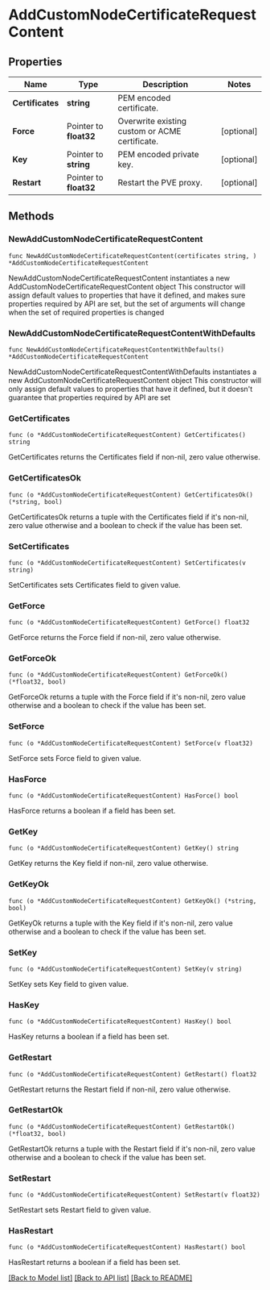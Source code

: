 # AddCustomNodeCertificateRequestContent

## Properties

Name | Type | Description | Notes
------------ | ------------- | ------------- | -------------
**Certificates** | **string** | PEM encoded certificate. | 
**Force** | Pointer to **float32** | Overwrite existing custom or ACME certificate. | [optional] 
**Key** | Pointer to **string** | PEM encoded private key. | [optional] 
**Restart** | Pointer to **float32** | Restart the PVE proxy. | [optional] 

## Methods

### NewAddCustomNodeCertificateRequestContent

`func NewAddCustomNodeCertificateRequestContent(certificates string, ) *AddCustomNodeCertificateRequestContent`

NewAddCustomNodeCertificateRequestContent instantiates a new AddCustomNodeCertificateRequestContent object
This constructor will assign default values to properties that have it defined,
and makes sure properties required by API are set, but the set of arguments
will change when the set of required properties is changed

### NewAddCustomNodeCertificateRequestContentWithDefaults

`func NewAddCustomNodeCertificateRequestContentWithDefaults() *AddCustomNodeCertificateRequestContent`

NewAddCustomNodeCertificateRequestContentWithDefaults instantiates a new AddCustomNodeCertificateRequestContent object
This constructor will only assign default values to properties that have it defined,
but it doesn't guarantee that properties required by API are set

### GetCertificates

`func (o *AddCustomNodeCertificateRequestContent) GetCertificates() string`

GetCertificates returns the Certificates field if non-nil, zero value otherwise.

### GetCertificatesOk

`func (o *AddCustomNodeCertificateRequestContent) GetCertificatesOk() (*string, bool)`

GetCertificatesOk returns a tuple with the Certificates field if it's non-nil, zero value otherwise
and a boolean to check if the value has been set.

### SetCertificates

`func (o *AddCustomNodeCertificateRequestContent) SetCertificates(v string)`

SetCertificates sets Certificates field to given value.


### GetForce

`func (o *AddCustomNodeCertificateRequestContent) GetForce() float32`

GetForce returns the Force field if non-nil, zero value otherwise.

### GetForceOk

`func (o *AddCustomNodeCertificateRequestContent) GetForceOk() (*float32, bool)`

GetForceOk returns a tuple with the Force field if it's non-nil, zero value otherwise
and a boolean to check if the value has been set.

### SetForce

`func (o *AddCustomNodeCertificateRequestContent) SetForce(v float32)`

SetForce sets Force field to given value.

### HasForce

`func (o *AddCustomNodeCertificateRequestContent) HasForce() bool`

HasForce returns a boolean if a field has been set.

### GetKey

`func (o *AddCustomNodeCertificateRequestContent) GetKey() string`

GetKey returns the Key field if non-nil, zero value otherwise.

### GetKeyOk

`func (o *AddCustomNodeCertificateRequestContent) GetKeyOk() (*string, bool)`

GetKeyOk returns a tuple with the Key field if it's non-nil, zero value otherwise
and a boolean to check if the value has been set.

### SetKey

`func (o *AddCustomNodeCertificateRequestContent) SetKey(v string)`

SetKey sets Key field to given value.

### HasKey

`func (o *AddCustomNodeCertificateRequestContent) HasKey() bool`

HasKey returns a boolean if a field has been set.

### GetRestart

`func (o *AddCustomNodeCertificateRequestContent) GetRestart() float32`

GetRestart returns the Restart field if non-nil, zero value otherwise.

### GetRestartOk

`func (o *AddCustomNodeCertificateRequestContent) GetRestartOk() (*float32, bool)`

GetRestartOk returns a tuple with the Restart field if it's non-nil, zero value otherwise
and a boolean to check if the value has been set.

### SetRestart

`func (o *AddCustomNodeCertificateRequestContent) SetRestart(v float32)`

SetRestart sets Restart field to given value.

### HasRestart

`func (o *AddCustomNodeCertificateRequestContent) HasRestart() bool`

HasRestart returns a boolean if a field has been set.


[[Back to Model list]](../README.md#documentation-for-models) [[Back to API list]](../README.md#documentation-for-api-endpoints) [[Back to README]](../README.md)


